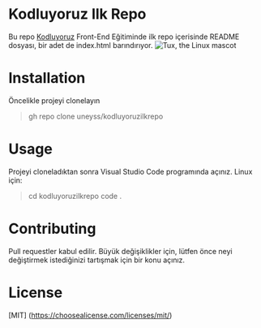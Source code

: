# Kodluyoruz Ilk Repo 
Bu repo [Kodluyoruz](https://www.kodluyoruz.org) Front-End Eğitiminde ilk repo içerisinde README dosyası, bir adet de index.html barındırıyor.
![Tux, the Linux mascot](/Masaüstü/Kodluyoruz_Odev.png)

# Installation
Öncelikle projeyi clonelayın
> gh repo clone uneyss/kodluyoruzilkrepo
# Usage 
Projeyi cloneladıktan sonra Visual Studio Code programında açınız.
Linux için:
>cd kodluyoruzilkrepo
>code .
# Contributing
Pull requestler kabul edilir. Büyük değişiklikler için, lütfen önce neyi değiştirmek istediğinizi tartışmak için bir konu açınız.
# License
 [MIT] (https://choosealicense.com/licenses/mit/)
